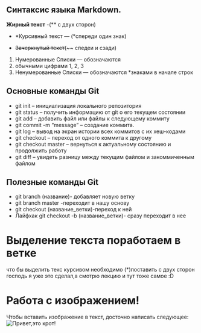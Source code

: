 ## Синтаксис языка Markdown.

**Жирный текст** -(** с двух сторон)

* *Курсивный текст — (*спереди один знак)

* ~~Зачеркнутый текст~~(~~ спедеи и сзади)
 

1. Нумерованные Списки — обозначаются
2. обычными цифрами 1, 2, 3
3. Ненумерованные Списки — обозначаются *знаками в начале строк

## Основные команды Git
* git init – инициализация локального репозитория
* git status – получить информацию от git о его текущем состоянии
* git add – добавить файл или файлы к следующему коммиту
* git commit -m “message” – создание коммита.
* git log – вывод на экран истории всех коммитов с их хеш-кодами
* git checkout – переход от одного коммита к другому
* git checkout master – вернуться к актуальному состоянию и продолжить работу
* git diff – увидеть разницу между текущим файлом и закоммиченным файлом
## Полезные команды Git
* git branch (название)- добавляет новую ветку
* git branch master -переходит в нашу основу
* git checkout (название_ветки)-переход к ней
* Лайфхак git checkout -b (название_ветки)- сразу переходит в нее

# Выделение текста поработаем в ветке

что бы выделить текс курсивом необходимо (*)поставить с двух сторон
господь я уже это сделал,а смотрю лекцию и тут тоже самое :D
# Работа с изображением!
Чтобы вставить изображение в текст, досточно написать следующее:
![Привет,это крот!](krot.png)